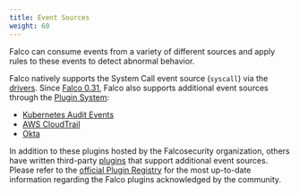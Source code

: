 ```yaml
---
title: Event Sources
weight: 60
---
```


Falco can consume events from a variety of different sources and apply rules to these events to detect abnormal behavior.

Falco natively supports the System Call event source (`syscall`) via the [drivers](./drivers). Since [Falco 0.31](../../blog/falco-0-31-0.md), Falco also supports additional event sources through the [Plugin System](../plugins):

* [Kubernetes Audit Events](./kubernetes-audit)
* [AWS CloudTrail](./cloudtrail)
* [Okta](./okta)

In addition to these plugins hosted by the Falcosecurity organization, others have written third-party [plugins](https://github.com/falcosecurity/plugins#readme) that support additional event sources. Please refer to the [official Plugin Registry](https://github.com/falcosecurity/plugins/blob/master/registry.yaml) for the most up-to-date information regarding the Falco plugins acknowledged by the community.
